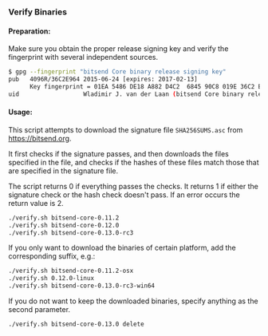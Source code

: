 ### Verify Binaries

#### Preparation:

Make sure you obtain the proper release signing key and verify the fingerprint with several independent sources.

```sh
$ gpg --fingerprint "bitsend Core binary release signing key"
pub   4096R/36C2E964 2015-06-24 [expires: 2017-02-13]
      Key fingerprint = 01EA 5486 DE18 A882 D4C2  6845 90C8 019E 36C2 E964
uid                  Wladimir J. van der Laan (bitsend Core binary release signing key) <laanwj@gmail.com>
```

#### Usage:

This script attempts to download the signature file `SHA256SUMS.asc` from https://bitsend.org.

It first checks if the signature passes, and then downloads the files specified in the file, and checks if the hashes of these files match those that are specified in the signature file.

The script returns 0 if everything passes the checks. It returns 1 if either the signature check or the hash check doesn't pass. If an error occurs the return value is 2.


```sh
./verify.sh bitsend-core-0.11.2
./verify.sh bitsend-core-0.12.0
./verify.sh bitsend-core-0.13.0-rc3
```

If you only want to download the binaries of certain platform, add the corresponding suffix, e.g.:

```sh
./verify.sh bitsend-core-0.11.2-osx
./verify.sh 0.12.0-linux
./verify.sh bitsend-core-0.13.0-rc3-win64
```

If you do not want to keep the downloaded binaries, specify anything as the second parameter.

```sh
./verify.sh bitsend-core-0.13.0 delete
```
